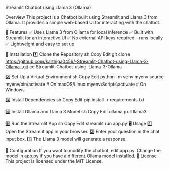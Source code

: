 Streamlit Chatbot using Llama 3 (Ollama)




Overview
This project is a Chatbot built using Streamlit and Llama 3 from Ollama. It provides a simple web-based UI for interacting with the chatbot.

🚀 Features
✅ Uses Llama 3 from Ollama for local inference
✅ Built with Streamlit for an interactive UI
✅ No external API keys required – runs locally
✅ Lightweight and easy to set up

📌 Installation
1️⃣ Clone the Repository
sh
Copy
Edit
git clone https://github.com/karthiga0456/-Streamlit-Chatbot-using-Llama-3-Ollama-.git
cd Streamlit-Chatbot-using-Llama-3-Ollama

2️⃣ Set Up a Virtual Environment
sh
Copy
Edit
python -m venv myenv
source myenv/bin/activate  # On macOS/Linux
myenv\Scripts\activate     # On Windows

3️⃣ Install Dependencies
sh
Copy
Edit
pip install -r requirements.txt

4️⃣ Install Ollama and Llama 3 Model
sh
Copy
Edit
ollama pull llama3

5️⃣ Run the Streamlit App
sh
Copy
Edit
streamlit run app.py
🖥️ Usage
1️⃣ Open the Streamlit app in your browser.
2️⃣ Enter your question in the chat input box.
3️⃣ The Llama 3 model will generate a response.

🔧 Configuration
If you want to modify the chatbot, edit app.py.
Change the model in app.py if you have a different Ollama model installed.
📜 License
This project is licensed under the MIT License.
